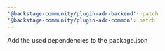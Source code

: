 ```yaml
---
'@backstage-community/plugin-adr-backend': patch
'@backstage-community/plugin-adr-common': patch
---
```


Add the used dependencies to the package.json
